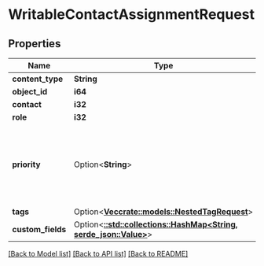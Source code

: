 # WritableContactAssignmentRequest

## Properties

Name | Type | Description | Notes
------------ | ------------- | ------------- | -------------
**content_type** | **String** |  | 
**object_id** | **i64** |  | 
**contact** | **i32** |  | 
**role** | **i32** |  | 
**priority** | Option<**String**> | * `primary` - Primary * `secondary` - Secondary * `tertiary` - Tertiary * `inactive` - Inactive | [optional]
**tags** | Option<[**Vec<crate::models::NestedTagRequest>**](NestedTagRequest.md)> |  | [optional]
**custom_fields** | Option<[**::std::collections::HashMap<String, serde_json::Value>**](serde_json::Value.md)> |  | [optional]

[[Back to Model list]](../README.md#documentation-for-models) [[Back to API list]](../README.md#documentation-for-api-endpoints) [[Back to README]](../README.md)


